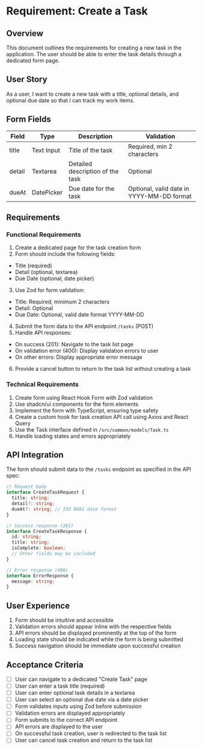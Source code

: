 # Requirement: Create a Task

## Overview

This document outlines the requirements for creating a new task in the application. The user should be able to enter the task details through a dedicated form page.

## User Story

As a user, I want to create a new task with a title, optional details, and optional due date so that I can track my work items.

## Form Fields

| Field  | Type       | Description                      | Validation                                |
| ------ | ---------- | -------------------------------- | ----------------------------------------- |
| title  | Text Input | Title of the task                | Required, min 2 characters                |
| detail | Textarea   | Detailed description of the task | Optional                                  |
| dueAt  | DatePicker | Due date for the task            | Optional, valid date in YYYY-MM-DD format |

## Requirements

### Functional Requirements

1. Create a dedicated page for the task creation form
2. Form should include the following fields:

- Title (required)
- Detail (optional, textarea)
- Due Date (optional, date picker)

3. Use Zod for form validation:

- Title: Required, minimum 2 characters
- Detail: Optional
- Due Date: Optional, valid date format YYYY-MM-DD

4. Submit the form data to the API endpoint `/tasks` (POST)
5. Handle API responses:

- On success (201): Navigate to the task list page
- On validation error (400): Display validation errors to user
- On other errors: Display appropriate error message

6. Provide a cancel button to return to the task list without creating a task

### Technical Requirements

1. Create form using React Hook Form with Zod validation
2. Use shadcn/ui components for the form elements
3. Implement the form with TypeScript, ensuring type safety
4. Create a custom hook for task creation API call using Axios and React Query
5. Use the Task interface defined in `/src/common/models/Task.ts`
6. Handle loading states and errors appropriately

## API Integration

The form should submit data to the `/tasks` endpoint as specified in the API spec:

```typescript
// Request body
interface CreateTaskRequest {
  title: string;
  detail?: string;
  dueAt?: string; // ISO 8601 date format
}

// Success response (201)
interface CreateTaskResponse {
  id: string;
  title: string;
  isComplete: boolean;
  // Other fields may be included
}

// Error response (400)
interface ErrorResponse {
  message: string;
}
```

## User Experience

1. Form should be intuitive and accessible
2. Validation errors should appear inline with the respective fields
3. API errors should be displayed prominently at the top of the form
4. Loading state should be indicated while the form is being submitted
5. Success navigation should be immediate upon successful creation

## Acceptance Criteria

- [ ] User can navigate to a dedicated "Create Task" page
- [ ] User can enter a task title (required)
- [ ] User can enter optional task details in a textarea
- [ ] User can select an optional due date via a date picker
- [ ] Form validates inputs using Zod before submission
- [ ] Validation errors are displayed appropriately
- [ ] Form submits to the correct API endpoint
- [ ] API errors are displayed to the user
- [ ] On successful task creation, user is redirected to the task list
- [ ] User can cancel task creation and return to the task list
